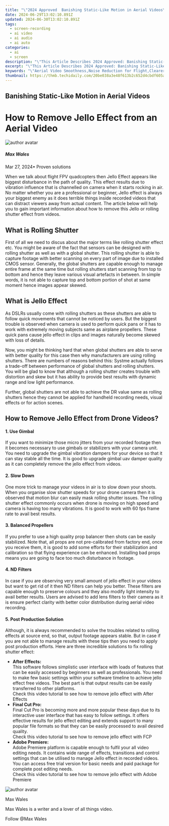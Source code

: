 ```yaml
---
title: "\"2024 Approved  Banishing Static-Like Motion in Aerial Videos\""
date: 2024-06-29T13:02:10.891Z
updated: 2024-06-30T13:02:10.891Z
tags: 
  - screen-recording
  - ai video
  - ai audio
  - ai auto
categories: 
  - ai
  - screen
description: "\"This Article Describes 2024 Approved: Banishing Static-Like Motion in Aerial Videos\""
excerpt: "\"This Article Describes 2024 Approved: Banishing Static-Like Motion in Aerial Videos\""
keywords: "\"Aerial Video Smoothness,Noise Reduction for Flight,Clearer Aviation Footage,Eliminate Shaky Sky Movement,Stabilize Drone Videos,Anti-Sway Video Tech,Dynamic Quieting in Aerials\""
thumbnail: https://thmb.techidaily.com/20be038a3e48f613b2c652d4cbdf605ae5da9fdcfecec9d6029a84b03a72309d.jpg
---
```


## Banishing Static-Like Motion in Aerial Videos

# How to Remove Jello Effect from an Aerial Video

![author avatar](https://images.wondershare.com/filmora/article-images/max-wales-author.jpg)

##### Max Wales

 Mar 27, 2024• Proven solutions

When we talk about flight FPV quadcopters then Jello Effect appears like biggest disturbance in the path of quality. This effect results due to vibration influence that is channelled on camera when it starts rocking in air. No matter whether you are a professional or beginner, Jello effect is always your biggest enemy as it does terrible things inside recorded videos that can distract viewers away from actual content. The article below will help you to gain important information about how to remove this Jello or rolling shutter effect from videos.

## What is Rolling Shutter

First of all we need to discus about the major terms like rolling shutter effect etc. You might be aware of the fact that sensors can be designed with rolling shutter as well as with a global shutter. This rolling shutter is able to capture footage with better scanning on every part of image due to installed CMOS sensor. Generally, the global shutters are capable enough to manage entire frame at the same time but rolling shutters start scanning from top to bottom and hence they leave various visual artefacts in between. In simple words, it is not able to capture top and bottom portion of shot at same moment hence images appear skewed.

## What is Jello Effect

As DSLRs usually come with rolling shutters as these shutters are able to follow quick movements that cannot be noticed by users. But the biggest trouble is observed when camera is used to perform quick pans or it has to work with extremely moving subjects same as airplane propellers. These quick pans cause jello effect in clips and images naturally become skewed with loss of details.

Now, you might be thinking hard that when global shutters are able to serve with better quality for this case then why manufacturers are using rolling shutters. There are numbers of reasons behind this: Systme actually follows a trade-off between performance of global shutters and rolling shutters. You will be glad to know that although a rolling shutter creates trouble with distortion and skew but it has ability to provide best results with dynamic range and low light performance.

Further, global shutters are not able to achieve the DR value same as rolling shutters hence they cannot be applied for handheld recording needs, visual effects or for action scenes.

## How to Remove Jello Effect from Drone Videos?

#### 1. Use Gimbal

If you want to minimize those micro jitters from your recorded footage then it becomes necessary to use gimbals or stabilizers with your camera unit. You need to upgrade the gimbal vibration dampers for your device so that it can stay stable all the time. It is good to upgrade gimbal uav damper quality as it can completely remove the jello effect from videos.

#### 2. Slow Down

One more trick to manage your videos in air is to slow down your shoots. When you organise slow shutter speeds for your drone camera then it is observed that motion blur can easily mask rolling shutter issues. The rolling shutter effect commonly occurs when drone is moving on high speed and camera is having too many vibrations. It is good to work with 60 fps frame rate to avail best results.

#### 3. Balanced Propellers

If you prefer to use a high quality prop balancer then shots can be easily stabilized. Note that, all props are not pre-calibrated from factory end, once you receive them, it is good to add some efforts for their stabilization and calibration so that flying experience can be enhanced. Installing bad props means you are going to face too much disturbance in footage.

#### 4. ND Filters

In case if you are observing very small amount of jello effect in your videos but want to get rid of it then ND filters can help you better. These filters are capable enough to preserve colours and they also modify light intensity to avail better results. Users are advised to add lens filters to their camera as it is ensure perfect clarity with better color distribution during aerial video recording.

#### 5. Post Production Solution

Although, it is always recommended to solve the troubles related to rolling effects at source end, so that, output footage appears stable. But in case if you are not able to manage results with these tips then you need to apply post production efforts. Here are three incredible solutions to fix rolling shutter effect:

* **After Effects:**  
This software follows simplistic user interface with loads of features that can be easily accessed by beginners as well as professionals. You need to make few basic settings within your software timeline to achieve jello effect free videos. The best part is that output results can be easily transferred to other platforms.  
Check this video tutorial to see how to remove jello effect with After Effects
* **Final Cut Pro:**  
Final Cut Pro is becoming more and more popular these days due to its interactive user interface that has easy to follow settings. It offers effective results for jello effect editing and extends support to many popular file formats so that they can be easily processed to avail desired quality.  
Check this video tutorial to see how to remove jello effect with FCP
* **Adobe Premiere:**  
Adobe Premiere platform is capable enough to fulfil your all video editing needs. It contains wide range of effects, transitions and control settings that can be utilised to manage Jello effect in recorded videos. You can access free trial version for basic needs and paid package for complete post editing needs.  
Check this video tutorial to see how to remove jello effect with Adobe Premiere

![author avatar](https://images.wondershare.com/filmora/article-images/max-wales-author.jpg)

Max Wales

Max Wales is a writer and a lover of all things video.

Follow @Max Wales


<ins class="adsbygoogle"
     style="display:block"
     data-ad-format="autorelaxed"
     data-ad-client="ca-pub-7571918770474297"
     data-ad-slot="1223367746"></ins>



<ins class="adsbygoogle"
     style="display:block"
     data-ad-client="ca-pub-7571918770474297"
     data-ad-slot="8358498916"
     data-ad-format="auto"
     data-full-width-responsive="true"></ins>



